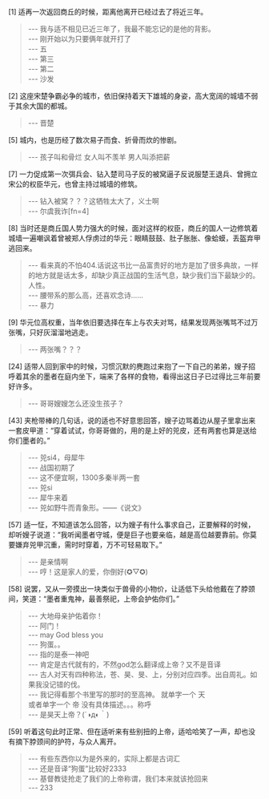 
[1] 适再一次返回商丘的时候，距离他离开已经过去了将近三年。
>--- 我与适不相见已近三年了，我最不能忘记的是他的背影。<br>
>--- 刚开始以为只要俩年就开打了<br>
>--- 五<br>
>--- 第三<br>
>--- 第二<br>
>--- 沙发<br>

[2] 这座宋楚争霸必争的城市，依旧保持着天下雄城的身姿，高大宽阔的城墙不弱于其余大国的都城。
>--- 晋楚<br>

[5] 城内，也是历经了数次易子而食、折骨而炊的惨剧。
>--- 孩子叫和骨烂 女人叫不羡羊  男人叫添把薪<br>

[7] 一力促成第一次弭兵会、钻入楚司马子反的被窝逼子反说服楚王退兵、曾拥立宋公的权臣华元，也曾主持过城墙的修筑。
>--- 钻入被窝？？？这牺牲太大了，义士啊<br>
>--- 尔虞我诈[fn=4]<br>

[8] 当时还是商丘国人势力强大的时候，面对这样的权臣，商丘的国人一边修筑着城墙一遍嘲讽着曾被郑人俘虏过的华元：眼睛鼓鼓、肚子胀胀、像蛤蟆，丢盔弃甲逃回来。
>--- 看来真的不怕404.话说这书比一品富贵好的地方是加了很多典故，一样的地方就是话太多，却缺少真正战国的生活气息，缺少我们当下最缺少的。人性。<br>
>--- 腰带系的那么高，还喜欢念诗……<br>
>--- 暴力<br>

[9] 华元位高权重，当年依旧要选择在车上与农夫对骂，结果发现两张嘴骂不过万张嘴，只好灰溜溜地逃走。
>--- 两张嘴？？？<br>

[24] 适带人回到家中的时候，习惯沉默的麂跑过来抱了一下自己的弟弟，嫂子招呼着其余的墨者在庭内坐下，端来了各样的食物，看得出这日子已过得比三年前要好许多。
>--- 哥哥嫂嫂怎么还没生孩子？<br>

[43] 夹枪带棒的几句话，说的适也不好意思回答，嫂子边骂着边从屋子里拿出来一套皮甲道：“穿着试试，你哥哥做的，用的是上好的兕皮，还有两套也算是送给你们墨者的。”
>--- 兕si4，母犀牛<br>
>--- 战国初期了<br>
>--- 这不便宜啊，1300多秦半两一套<br>
>--- 兕si<br>
>--- 犀牛来着<br>
>--- 兕如野牛而青象形。——《说文》<br>

[57] 适一怔，不知道该怎么回答，以为嫂子有什么事求自己，正要解释的时候，却听嫂子说道：“我听闻墨者守城，便是巨子也要亲临，越是高位越要靠前。你莫要嫌弃兕甲沉重，需时时穿着，万不可轻易取下。”
>--- 是亲情啊<br>
>--- 哼！这是家人的爱，你倒好(✪▽✪)<br>

[58] 说罢，又从一旁摸出一块类似于兽骨的小物价，让适低下头给他戴在了脖颈间，笑道：“墨者重鬼神，最善祭祀，上帝会护佑你们。”
>--- 大地母亲护佑着你！<br>
>--- 阿门！<br>
>--- may God bless you<br>
>--- 狗蛋。。<br>
>--- 指的是泰一神吧<br>
>--- 肯定是古代就有的，不然god怎么翻译成上帝？又不是音译<br>
>--- 古人对天有四种称法，苍、昊、旻、上，分别对应四季。出自周礼。如果我没记错的伐。<br>
>--- 我记得看那个书里写的那时的至高神。
    就单字一个 天  
或者单字一个 帝   没有具体描述。。。称呼<br>
>--- 是昊天上帝？(´◑д◐｀)<br>

[59] 听着这句此时正常、但在适听来有些别扭的上帝，适哈哈笑了一声，却也没有摘下脖颈间的护符，与众人离开。
>--- 有些东西你以为是外来的，实际上都是古词汇<br>
>--- 还是音译“狗蛋”比较好2333<br>
>--- 基督教徒抢走了我们的上帝称谓，我们本来就该抢回来<br>
>--- 233<br>
